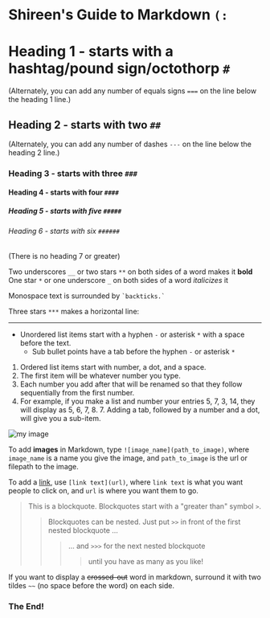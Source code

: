 # Shireen's Guide to Markdown `` (: ``

# Heading 1 - starts with a hashtag/pound sign/octothorp `#`
(Alternately, you can add any number of equals signs `===` on the line below the heading 1 line.)
## Heading 2 - starts with two `##`
(Alternately, you can add any number of dashes `---` on the line below the heading 2 line.)
### Heading 3 - starts with three `###`
#### Heading 4 - starts with four `####`
##### Heading 5 - starts with five `#####`
###### Heading 6 - starts with six `######`
(There is no heading 7 or greater)

Two underscores `__` or two stars `**` on both sides of a word makes it __bold__<br>
One star `*` or one underscore `_` on both sides of a word *italicizes* it<br>

Monospace text is surrounded by `` `backticks.` ``

Three stars `***` makes a horizontal line:
***
- Unordered list items start with a hyphen `-` or asterisk `*` with a space before the text. 
    - Sub bullet points have a tab before the hyphen `-` or asterisk `*`

1. Ordered list items start with number, a dot, and a space.
11. The first item will be whatever number you type.
5. Each number you add after that will be renamed so that they follow sequentially from the first number.
6. For example, if you make a list and number your entries 5, 7, 3, 14, they will display as 5, 6, 7, 8. 
    7. Adding a tab, followed by a number and a dot, will give you a sub-item.
 
   
![my image](https://encrypted-tbn0.gstatic.com/images?q=tbn:ANd9GcQcPlrrfup8Z2kVr9o4aLnWf47CkbuLB29-tA&usqp=CAU)
    
To add **images** in Markdown, type `![image_name](path_to_image)`, where `image_name` is a name you give the image, and `path_to_image` is the url or filepath to the image.

To add a [link](https://www.markdownguide.org/basic-syntax/), use `[link text](url)`, where `link text` is what you want people to click on, and `url` is where you want them to go. 

>This is a blockquote. Blockquotes start with a "greater than" symbol `>`.   
>> Blockquotes can be nested. Just put `>>` in front of  the first nested blockquote ...
>>> ... and `>>>` for the next nested blockquote
>>>> until you have as many as you like!

If you want to display a ~~crossed-out~~ word in markdown, surround it with two tildes `~~` (no space before the word) on each side.

### The End!
